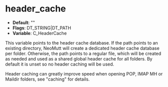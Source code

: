 # header_cache

- **Default**: ""
- **Flags**: DT_STRING|DT_PATH
- **Variable**: C_HeaderCache

This variable points to the header cache database. If the path points to
an existing directory, NeoMutt will create a dedicated header cache
database per folder. Otherwise, the path points to a regular file, which
will be created as needed and used as a shared global header cache for
all folders.
By default it is unset so no header caching will be used.

Header caching can greatly improve speed when opening POP, IMAP
MH or Maildir folders, see "caching" for details.
